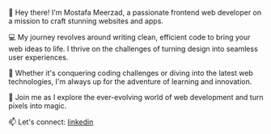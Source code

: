 👋 Hey there! I'm Mostafa Meerzad, a passionate frontend web developer on a mission to craft stunning websites and apps.

💻 My journey revolves around writing clean, efficient code to bring your web ideas to life. I thrive on the challenges of turning design into seamless user experiences.

🌟 Whether it's conquering coding challenges or diving into the latest web technologies, I'm always up for the adventure of learning and innovation.

🚀 Join me as I explore the ever-evolving world of web development and turn pixels into magic.

📫 Let's connect: [linkedin](linkedin.com/in/mostafa-meerzad-a753371b7)
